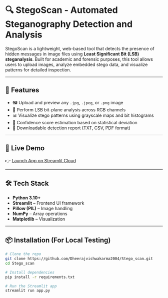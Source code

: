 # 🔍 StegoScan - Automated Steganography Detection and Analysis

StegoScan is a lightweight, web-based tool that detects the presence of hidden messages in image files using **Least Significant Bit (LSB) steganalysis**. Built for academic and forensic purposes, this tool allows users to upload images, analyze embedded stego data, and visualize patterns for detailed inspection.

---

## 🎯 Features

- 🖼️ Upload and preview any `.jpg`, `.jpeg`, or `.png` image  
- 🔬 Perform LSB bit-plane analysis across RGB channels  
- 📊 Visualize stego patterns using grayscale maps and bit histograms  
- 🧠 Confidence score estimation based on statistical deviation  
- 📄 Downloadable detection report (TXT, CSV, PDF format)  

---

## 🚀 Live Demo

👉 [Launch App on Streamlit Cloud](https://stegoscan.streamlit.app)  


---

## 🛠️ Tech Stack

- **Python 3.10+**
- **Streamlit** – Frontend UI framework
- **Pillow (PIL)** – Image handling
- **NumPy** – Array operations
- **Matplotlib** – Visualization

---

## 📦 Installation (For Local Testing)

```bash
# Clone the repo
git clone https://github.com/Dheerajvishwakarma2004/Stego_scan.git
cd Stego_scan

# Install dependencies
pip install -r requirements.txt

# Run the Streamlit app
streamlit run app.py
